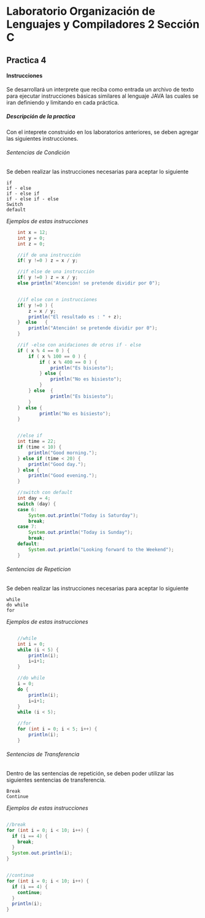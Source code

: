 # Laboratorio Organización de Lenguajes y Compiladores 2 Sección C
## Practica 4

#### Instrucciones 
Se desarrollará un interprete que reciba como entrada un archivo de texto para ejecutar instrucciones básicas similares al lenguaje JAVA las cuales se iran definiendo y limitando en cada práctica.

##### Descripción de la practica
Con el inteprete construido en los laboratorios anteriores, se deben agregar las siguientes instrucciones.

###### Sentencias de Condición

Se deben realizar las instrucciones necesarias para aceptar lo siguiente

    if
    if - else
    if - else if 
    if - else if - else
    Switch 
    default

_Ejemplos de estas instrucciones_

``` java 
    int x = 12;
    int y = 0;
    int z = 0;

    //if de una instrucción
    if( y !=0 ) z = x / y;

    //if else de una instrucción
    if( y !=0 ) z = x / y;
    else println("Atención! se pretende dividir por 0");


    //if else con n instrucciones
    if( y !=0 ) {
        z = x / y;
        println("El resultado es : " + z);
    }  else   {
        println("Atención! se pretende dividir por 0");
    }

    //if -else con anidaciones de otros if - else
    if ( x % 4 == 0 ) {
        if ( x % 100 == 0 ) {
            if ( x % 400 == 0 ) {
                println("Es bisiesto");
            } else {
                println("No es bisiesto");
            }
        } else  {
                println("Es bisiesto");
        }
    }  else {
            println("No es bisiesto");
    }


    //else if
    int time = 22;
    if (time < 10) {
        println("Good morning.");
    } else if (time < 20) {
        println("Good day.");
    } else {
        println("Good evening.");
    }

    //switch con default
    int day = 4;
    switch (day) {
    case 6:
        System.out.println("Today is Saturday");
        break;
    case 7:
        System.out.println("Today is Sunday");
        break;
    default:
        System.out.println("Looking forward to the Weekend");
    }

```

###### Sentencias de Repeticion

Se deben realizar las instrucciones necesarias para aceptar lo siguiente

    while
    do while
    for

_Ejemplos de estas instrucciones_

``` java 

    //while
    int i = 0;
    while (i < 5) {
        println(i);
        i=i+1;
    }

    //do while
    i = 0;
    do {
        println(i);
        i=i+1;
    }
    while (i < 5);

    //for
    for (int i = 0; i < 5; i++) {
        println(i);
    }

```

###### Sentencias de Transferencia

Dentro de las sentencias de repetición, se deben poder utilizar las siguientes sentencias de transferencia.

    Break
    Continue

_Ejemplos de estas instrucciones_

``` java 

//break
for (int i = 0; i < 10; i++) {
  if (i == 4) {
    break;
  }
  System.out.println(i);
}


//continue
for (int i = 0; i < 10; i++) {
  if (i == 4) {
    continue;
  }
  println(i);
}

```